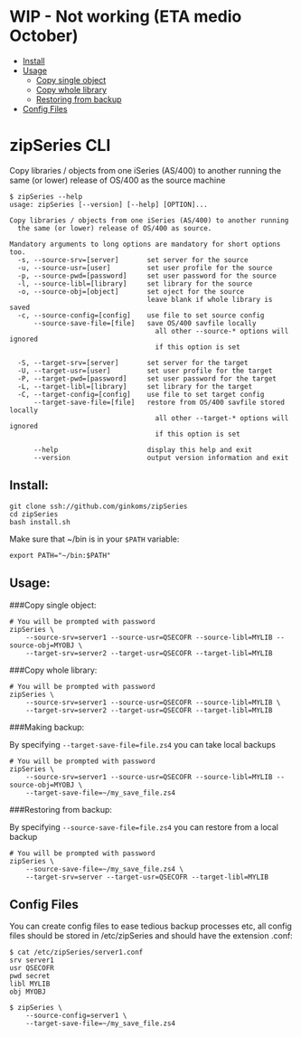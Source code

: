 # WIP - Not working (ETA medio October)

* [Install](#install)
* [Usage](#usage)
  * [Copy single object](#copy-single-object)
  * [Copy whole library](#copy-whole-library)
  * [Restoring from backup](#restoring-from-backup)
* [Config Files](#config-files)


# zipSeries CLI

Copy libraries / objects from one iSeries (AS/400) to another running the same (or lower) release of OS/400 as the source machine

	$ zipSeries --help
	usage: zipSeries [--version] [--help] [OPTION]...

	Copy libraries / objects from one iSeries (AS/400) to another running
	  the same (or lower) release of OS/400 as source.

	Mandatory arguments to long options are mandatory for short options too.
	  -s, --source-srv=[server]       set server for the source
	  -u, --source-usr=[user]         set user profile for the source
	  -p, --source-pwd=[password]     set user password for the source
	  -l, --source-libl=[library]     set library for the source
	  -o, --source-obj=[object]       set oject for the source
									  leave blank if whole library is saved
	  -c, --source-config=[config]    use file to set source config
		  --source-save-file=[file]   save OS/400 savfile locally
										all other --source-* options will ignored 
										if this option is set

	  -S, --target-srv=[server]       set server for the target
	  -U, --target-usr=[user]         set user profile for the target
	  -P, --target-pwd=[password]     set user password for the target
	  -L, --target-libl=[library]     set library for the target
	  -C, --target-config=[config]    use file to set target config
		  --target-save-file=[file]   restore from OS/400 savfile stored locally
										all other --target-* options will ignored 
										if this option is set

		  --help                      display this help and exit
		  --version                   output version information and exit

## Install:

	git clone ssh://github.com/ginkoms/zipSeries
	cd zipSeries
	bash install.sh

Make sure that ~/bin is in your `$PATH` variable:

	export PATH="~/bin:$PATH"

## Usage:

###Copy single object:

	# You will be prompted with password
	zipSeries \
		--source-srv=server1 --source-usr=QSECOFR --source-libl=MYLIB --source-obj=MYOBJ \
		--target-srv=server2 --target-usr=QSECOFR --target-libl=MYLIB

###Copy whole library:

	# You will be prompted with password
	zipSeries \
		--source-srv=server1 --source-usr=QSECOFR --source-libl=MYLIB \
		--target-srv=server2 --target-usr=QSECOFR --target-libl=MYLIB

###Making backup:

By specifying `--target-save-file=file.zs4` you can take local backups

	# You will be prompted with password
	zipSeries \
		--source-srv=server1 --source-usr=QSECOFR --source-libl=MYLIB --source-obj=MYOBJ \
		--target-save-file=~/my_save_file.zs4

###Restoring from backup:

By specifying `--source-save-file=file.zs4` you can restore from a local backup

	# You will be prompted with password
	zipSeries \
		--source-save-file=~/my_save_file.zs4 \
		--target-srv=server --target-usr=QSECOFR --target-libl=MYLIB


## Config Files

You can create config files to ease tedious backup processes etc, all config files should be stored in /etc/zipSeries and should have the extension .conf:


	$ cat /etc/zipSeries/server1.conf
	srv server1
	usr QSECOFR
	pwd secret
	libl MYLIB
	obj MYOBJ

	$ zipSeries \
		--source-config=server1 \
		--target-save-file=~/my_save_file.zs4

